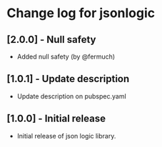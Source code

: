 # Change log for jsonlogic

## [2.0.0] - Null safety

* Added null safety (by @fermuch)


## [1.0.1] - Update description

* Update description on pubspec.yaml


## [1.0.0] - Initial release

* Initial release of json logic library.
